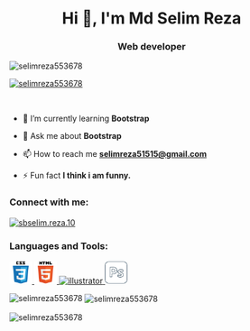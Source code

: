 <h1 align="center">Hi 👋, I'm Md Selim Reza</h1>
<h3 align="center">Web developer</h3>

<p align="left"> <img src="https://komarev.com/ghpvc/?username=selimreza553678&label=Profile%20views&color=0e75b6&style=flat" alt="selimreza553678" /> </p>

<p align="left"> <a href="https://github.com/ryo-ma/github-profile-trophy"><img src="https://github-profile-trophy.vercel.app/?username=selimreza553678" alt="selimreza553678" /></a> </p>

<p align="left"> <a href="https://twitter.com/" target="blank"><img src="https://img.shields.io/twitter/follow/?logo=twitter&style=for-the-badge" alt="" /></a> </p>

- 🌱 I’m currently learning **Bootstrap**

- 💬 Ask me about **Bootstrap**

- 📫 How to reach me **selimreza51515@gmail.com**

- ⚡ Fun fact **I think i am funny.**

<h3 align="left">Connect with me:</h3>
<p align="left">
<a href="https://fb.com/sbselim.reza.10" target="blank"><img align="center" src="https://raw.githubusercontent.com/rahuldkjain/github-profile-readme-generator/master/src/images/icons/Social/facebook.svg" alt="sbselim.reza.10" height="30" width="40" /></a>
</p>

<h3 align="left">Languages and Tools:</h3>
<p align="left"> <a href="https://www.w3schools.com/css/" target="_blank" rel="noreferrer"> <img src="https://raw.githubusercontent.com/devicons/devicon/master/icons/css3/css3-original-wordmark.svg" alt="css3" width="40" height="40"/> </a> <a href="https://www.w3.org/html/" target="_blank" rel="noreferrer"> <img src="https://raw.githubusercontent.com/devicons/devicon/master/icons/html5/html5-original-wordmark.svg" alt="html5" width="40" height="40"/> </a> <a href="https://www.adobe.com/in/products/illustrator.html" target="_blank" rel="noreferrer"> <img src="https://www.vectorlogo.zone/logos/adobe_illustrator/adobe_illustrator-icon.svg" alt="illustrator" width="40" height="40"/> </a> <a href="https://www.photoshop.com/en" target="_blank" rel="noreferrer"> <img src="https://raw.githubusercontent.com/devicons/devicon/master/icons/photoshop/photoshop-line.svg" alt="photoshop" width="40" height="40"/> </a> </p>

<p><img align="left" src="https://github-readme-stats.vercel.app/api/top-langs?username=selimreza553678&show_icons=true&locale=en&layout=compact" alt="selimreza553678" /></p>

<p>&nbsp;<img align="center" src="https://github-readme-stats.vercel.app/api?username=selimreza553678&show_icons=true&locale=en" alt="selimreza553678" /></p>

<p><img align="center" src="https://github-readme-streak-stats.herokuapp.com/?user=selimreza553678&" alt="selimreza553678" /></p>

